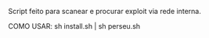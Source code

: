 Script feito para scanear e procurar exploit via rede interna.

COMO USAR:
sh install.sh | 
sh perseu.sh
